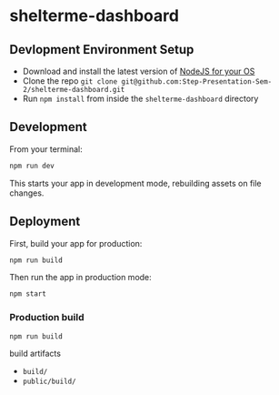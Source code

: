 # shelterme-dashboard

## Devlopment Environment Setup

- Download and install the latest version of [NodeJS for your OS](https://nodejs.org/en/download)
- Clone the repo `git clone git@github.com:Step-Presentation-Sem-2/shelterme-dashboard.git`
- Run `npm install` from inside the `shelterme-dashboard` directory

## Development

From your terminal:

```sh
npm run dev
```

This starts your app in development mode, rebuilding assets on file changes.

## Deployment

First, build your app for production:

```sh
npm run build
```

Then run the app in production mode:

```sh
npm start
```

### Production build

```sh
npm run build
```

build artifacts

- `build/`
- `public/build/`
